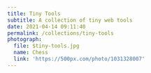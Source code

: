 ```yaml
---
title: Tiny Tools
subtitle: A collection of tiny web tools
date: 2021-04-14 09:11:40
permalink: /collections/tiny-tools
photograph: 
  file: $tiny-tools.jpg
  name: Chess
  link: 'https://500px.com/photo/1031328007'
---
```

